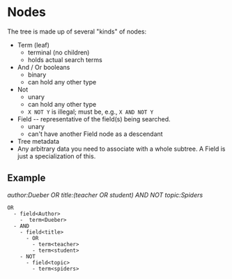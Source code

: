 # Nodes

The tree is made up of several "kinds" of nodes:

* Term (leaf)
  * terminal (no children)
  * holds actual search terms
* And / Or booleans
  * binary
  * can hold any other type
* Not
  * unary
  * can hold any other type
  * `X NOT Y` is illegal; must be, e.g., `X AND NOT Y` 
* Field -- representative of the field(s) being searched.
  * unary
  * can't have another Field node as a descendant
 * Tree metadata
  * Any arbitrary data you need to associate with a whole subtree. A Field
    is just a specialization of this.

 
 ## Example
 
 _author:Dueber OR title:(teacher OR student) AND NOT topic:Spiders_
 
 ```text
 OR
   - field<Author>
     -  term<Dueber>
   - AND 
     - field<title>
       - OR
         - term<teacher>
         - term<student>
     - NOT
       - field<topic>
         - term<spiders>

```

